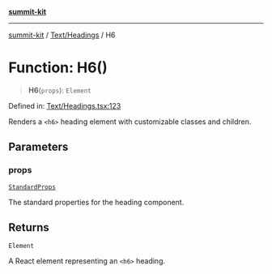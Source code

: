 [**summit-kit**](../../../README.md)

***

[summit-kit](../../../modules.md) / [Text/Headings](../README.md) / H6

# Function: H6()

> **H6**(`props`): `Element`

Defined in: [Text/Headings.tsx:123](https://github.com/andrewgremlich/summit-kit/blob/a8172597c1701ef8162fa2bc41dcfb2c8237719b/src/react/Text/Headings.tsx#L123)

Renders a `<h6>` heading element with customizable classes and children.

## Parameters

### props

[`StandardProps`](../../../Types/general/type-aliases/StandardProps.md)

The standard properties for the heading component.

## Returns

`Element`

A React element representing an `<h6>` heading.
